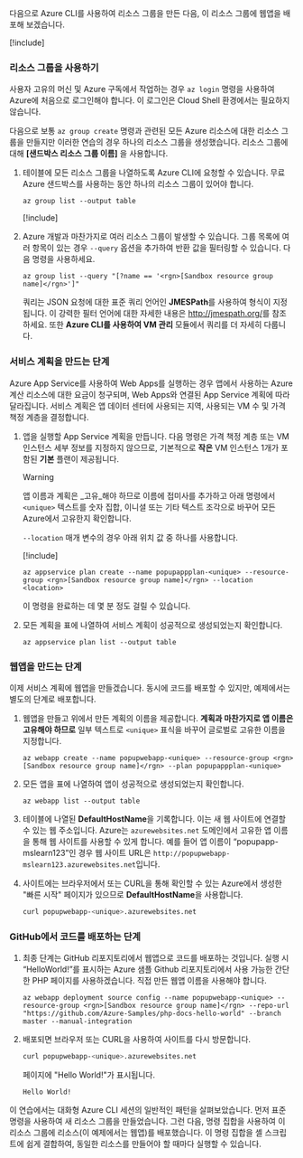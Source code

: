 다음으로 Azure CLI를 사용하여 리소스 그룹을 만든 다음, 이 리소스 그룹에 웹앱을 배포해 보겠습니다.

[!include[](../../../includes/azure-sandbox-activate.md)]

### <a name="using-a-resource-group"></a>리소스 그룹을 사용하기

사용자 고유의 머신 및 Azure 구독에서 작업하는 경우 `az login` 명령을 사용하여 Azure에 처음으로 로그인해야 합니다. 이 로그인은 Cloud Shell 환경에서는 필요하지 않습니다.

다음으로 보통 `az group create` 명령과 관련된 모든 Azure 리소스에 대한 리소스 그룹을 만들지만 이러한 연습의 경우 하나의 리소스 그룹을 생성했습니다. 리소스 그룹에 대해 **<rgn>[샌드박스 리소스 그룹 이름]</rgn>** 을 사용합니다.

1. 테이블에 모든 리소스 그룹을 나열하도록 Azure CLI에 요청할 수 있습니다. 무료 Azure 샌드박스를 사용하는 동안 하나의 리소스 그룹이 있어야 합니다.

    ```azurecli
    az group list --output table
    ```

    [!include[](../../../includes/azure-cloudshell-copy-paste-tip.md)]

1. Azure 개발과 마찬가지로 여러 리소스 그룹이 발생할 수 있습니다. 그룹 목록에 여러 항목이 있는 경우 `--query` 옵션을 추가하여 반환 값을 필터링할 수 있습니다. 다음 명령을 사용하세요.

    ```azurecli
    az group list --query "[?name == '<rgn>[Sandbox resource group name]</rgn>']"
    ```

    쿼리는 JSON 요청에 대한 표준 쿼리 언어인 **JMESPath**를 사용하여 형식이 지정됩니다. 이 강력한 필터 언어에 대한 자세한 내용은 <http://jmespath.org/>를 참조하세요. 또한 **Azure CLI를 사용하여 VM 관리** 모듈에서 쿼리를 더 자세히 다룹니다.

### <a name="steps-to-create-a-service-plan"></a>서비스 계획을 만드는 단계

Azure App Service를 사용하여 Web Apps를 실행하는 경우 앱에서 사용하는 Azure 계산 리소스에 대한 요금이 청구되며, Web Apps와 연결된 App Service 계획에 따라 달라집니다. 서비스 계획은 앱 데이터 센터에 사용되는 지역, 사용되는 VM 수 및 가격 책정 계층을 결정합니다.

1. 앱을 실행할 App Service 계획을 만듭니다. 다음 명령은 가격 책정 계층 또는 VM 인스턴스 세부 정보를 지정하지 않으므로, 기본적으로 **작은** VM 인스턴스 1개가 포함된 **기본** 플랜이 제공됩니다.

    > [!WARNING]
    > 앱 이름과 계획은 _고유_해야 하므로 이름에 접미사를 추가하고 아래 명령에서 `<unique>` 텍스트를 숫자 집합, 이니셜 또는 기타 텍스트 조각으로 바꾸어 모든 Azure에서 고유한지 확인합니다.

    `--location` 매개 변수의 경우 아래 위치 값 중 하나를 사용합니다.

    [!include[](../../../includes/azure-sandbox-regions-first-mention-note.md)]

    ```azurecli
    az appservice plan create --name popupappplan-<unique> --resource-group <rgn>[Sandbox resource group name]</rgn> --location <location>
    ```

    이 명령을 완료하는 데 몇 분 정도 걸릴 수 있습니다.

1. 모든 계획을 표에 나열하여 서비스 계획이 성공적으로 생성되었는지 확인합니다.

    ```azurecli
    az appservice plan list --output table
    ```

### <a name="steps-to-create-a-web-app"></a>웹앱을 만드는 단계

이제 서비스 계획에 웹앱을 만들겠습니다. 동시에 코드를 배포할 수 있지만, 예제에서는 별도의 단계로 배포합니다.

1. 웹앱을 만들고 위에서 만든 계획의 이름을 제공합니다. **계획과 마찬가지로 앱 이름은 고유해야 하므로** 일부 텍스트로 `<unique>` 표식을 바꾸어 글로벌로 고유한 이름을 지정합니다.

    ```azurecli
    az webapp create --name popupwebapp-<unique> --resource-group <rgn>[Sandbox resource group name]</rgn> --plan popupappplan-<unique>
    ```

1. 모든 앱을 표에 나열하여 앱이 성공적으로 생성되었는지 확인합니다.

    ```azurecli
    az webapp list --output table
    ```

1. 테이블에 나열된 **DefaultHostName**을 기록합니다. 이는 새 웹 사이트에 연결할 수 있는 웹 주소입니다. Azure는 `azurewebsites.net` 도메인에서 고유한 앱 이름을 통해 웹 사이트를 사용할 수 있게 합니다. 예를 들어 앱 이름이 “popupapp-mslearn123”인 경우 웹 사이트 URL은 `http://popupwebapp-mslearn123.azurewebsites.net`입니다.

1. 사이트에는 브라우저에서 또는 CURL을 통해 확인할 수 있는 Azure에서 생성한 "빠른 시작" 페이지가 있으므로 **DefaultHostName**을 사용합니다.

    ```bash
    curl popupwebapp-<unique>.azurewebsites.net
    ```
    
### <a name="steps-to-deploy-code-from-github"></a>GitHub에서 코드를 배포하는 단계

1. 최종 단계는 GitHub 리포지토리에서 웹앱으로 코드를 배포하는 것입니다. 실행 시 “HelloWorld!”를 표시하는 Azure 샘플 Github 리포지토리에서 사용 가능한 간단한 PHP 페이지를 사용하겠습니다. 직접 만든 웹앱 이름을 사용해야 합니다.

    ```azurecli
    az webapp deployment source config --name popupwebapp-<unique> --resource-group <rgn>[Sandbox resource group name]</rgn> --repo-url "https://github.com/Azure-Samples/php-docs-hello-world" --branch master --manual-integration
    ```

1. 배포되면 브라우저 또는 CURL을 사용하여 사이트를 다시 방문합니다.

    ```bash
    curl popupwebapp-<unique>.azurewebsites.net
    ```
    
    페이지에 "Hello World!"가 표시됩니다.

    ```output
    Hello World!
    ```

이 연습에서는 대화형 Azure CLI 세션의 일반적인 패턴을 살펴보았습니다. 먼저 표준 명령을 사용하여 새 리소스 그룹을 만들었습니다. 그런 다음, 명령 집합을 사용하여 이 리소스 그룹에 리소스(이 예제에서는 웹앱)를 배포했습니다. 이 명령 집합을 셸 스크립트에 쉽게 결합하여, 동일한 리소스를 만들어야 할 때마다 실행할 수 있습니다.